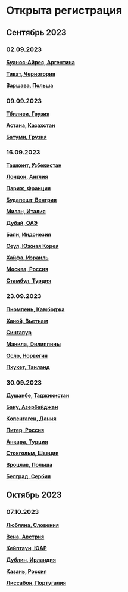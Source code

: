 # Открыта регистрация

## Сентябрь 2023

### 02.09.2023

**[Буэнос-Айрес, Аргентина](/./upcoming-events/argentina-02.09.2023.md)**

**[Тиват, Черногория](/./upcoming-events/montenegro-02.09.2023.md)**

**[Варшава, Польша](/./upcoming-events/warsaw-02.09.2023.md)**

### 09.09.2023

**[Тбилиси, Грузия](/./upcoming-events/tbilisi-09.09.23.md)**

**[Астана, Казахстан](/./upcoming-events/astana-09.09.2023.md)**

**[Батуми, Грузия](/./upcoming-events/Batumi-09.09.2023.md)**

### 16.09.2023

**[Ташкент, Узбекистан](/./upcoming-events/tashkent-16.09.2023.md)**

**[Лондон, Англия](/./upcoming-events/London-16.09.2023.md)**

**[Париж, Франция](/./upcoming-events/France-16.09.2023.md)**

**[Будапешт, Венгрия](/./upcoming-events/Hungary-16.09.2023.md)**

**[Милан, Италия](/./upcoming-events/Milan-16.09.2023.md)**

**[Дубай, ОАЭ](/./upcoming-events/Dubai-16.09.2023.md)**

**[Бали, Индонезия](/./upcoming-events/Bali-16.09.2023.md)**

**[Сеул, Южная Корея](/./upcoming-events/Seoul-16.09.2023.md)**

**[Хайфа, Израиль](/./upcoming-events/Israel-16.09.2023.md)**

**[Москва, Россия](https://t.me/moscow_meetup)**

**[Стамбул, Турция](/./upcoming-events/istanbul-16.09.2023.md)**

### 23.09.2023

**[Пномпень, Камбоджа](/./upcoming-events/phnompenh-23.09.2023.md)**

**[Ханой, Вьетнам](/./upcoming-events/vietnam-23.09.2023.md)**

**[Сингапур](/./upcoming-events/singapore-23.09.2023.md)**

**[Манила, Филиппины](/./upcoming-events/maynila-23.09.2023.md)**

**[Осло, Норвегия](/./upcoming-events/oslo-23.09.2023.md)**

**[Пхукет, Таиланд](/./upcoming-events/phuket-23.09.2023.md)**

### 30.09.2023

**[Душанбе, Таджикистан](/./upcoming-events/dushanbe-30.09.2023.md)**

**[Баку, Азербайджан](/./upcoming-events/baku-30.09.2023.md)**

**[Копенгаген, Дания](/./upcoming-events/copenhagen-30.09.2023.md)**

**[Питер, Россия](/./upcoming-events/saint-petersburg-30.09.2023.md)**

**[Анкара, Турция](/./upcoming-events/ankara-30.09.2023.md)**

**[Стокгольм, Швеция](/./upcoming-events/stockholm-30.09.2023.md)**

**[Вроцлав, Польша](/./upcoming-events/wroclaw-30.09.2023.md)**

**[Белград, Сербия](/./upcoming-events/Belgrade-30.09.2023.md)**

## Октябрь 2023

### 07.10.2023

**[Любляна, Словения](/./upcoming-events/ljubljana-07.10.2023.md)**

**[Вена, Австрия](/./upcoming-events/vienna-07.10.2023.md)**

**[Кейптаун, ЮАР](/./upcoming-events/capetown-07.10.2023.md)**

**[Дублин, Ирландия](/./upcoming-events/dublin-07.10.2023.md)**

**[Казань, Россия](https://t.me/meetup_kazan)**

**[Лиссабон, Португалия](/./upcoming-events/Portugal-07.10.2023.md)**
